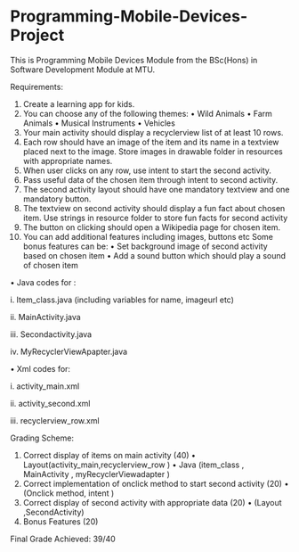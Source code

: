 # Programming-Mobile-Devices-Project

This is Programming Mobile Devices Module from the BSc(Hons) in Software Development Module at MTU. 

Requirements:
1. Create a learning app for kids.
2. You can choose any of the following themes:
• Wild Animals
• Farm Animals
• Musical Instruments
• Vehicles
3. Your main activity should display a recyclerview list of at least 10 rows.
4. Each row should have an image of the item and its name in a textview placed next to
the image. Store images in drawable folder in resources with appropriate names.
5. When user clicks on any row, use intent to start the second activity.
6. Pass useful data of the chosen item through intent to second activity.
7. The second activity layout should have one mandatory textview and one mandatory
button.
8. The textview on second activity should display a fun fact about chosen item. Use
strings in resource folder to store fun facts for second activity
9. The button on clicking should open a Wikipedia page for chosen item.
10. You can add additional features including images, buttons etc
Some bonus features can be:
• Set background image of second activity based on chosen item
• Add a sound button which should play a sound of chosen item

• Java codes for :


i. Item_class.java (including variables for name, imageurl etc)


ii. MainActivity.java


iii. Secondactivity.java


iv. MyRecyclerViewApapter.java


• Xml codes for:


i. activity_main.xml


ii. activity_second.xml


iii. recyclerview_row.xml


Grading Scheme:
1. Correct display of items on main activity (40)
• Layout(activity_main,recyclerview_row )
• Java (item_class , MainActivity , myRecyclerViewadapter )
2. Correct implementation of onclick method to start second activity (20)
• (Onclick method, intent )
3. Correct display of second activity with appropriate data (20)
• (Layout ,SecondActivity)
4. Bonus Features (20)

Final Grade Achieved: 39/40 
